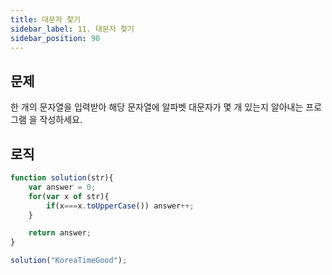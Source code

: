 ```yaml
---
title: 대문자 찾기
sidebar_label: 11. 대문자 찾기
sidebar_position: 90
---
```


## 문제 
한 개의 문자열을 입력받아 해당 문자열에 알파벳 대문자가 몇 개 있는지 알아내는 프로그램 을 작성하세요.

## 로직

```js
function solution(str){         
    var answer = 0;
    for(var x of str){
        if(x===x.toUpperCase()) answer++; 
    }

    return answer;
}

solution("KoreaTimeGood");
```




